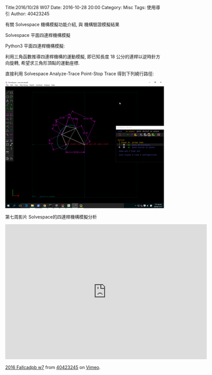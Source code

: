 Title:2016/10/28 W07
Date: 2016-10-28 20:00
Category: Misc
Tags: 使用導引
Author: 40423245

有關 Solvespace 機構模擬功能介紹, 與 機構驗證模擬結果

 Solvespace 平面四連桿機構模擬

Python3 平面四連桿機構模擬:

利用三角函數推導四連桿機構的運動模擬, 即已知長度 18 公分的連桿以逆時針方向旋轉, 希望求三角形頂點的運動座標.

直接利用 Solvespace Analyze-Trace Point-Stop Trace 得到下列繞行路徑:

<img src="./../data/W10/cadpa_w10_4bar.png" width="800" />

第七周影片 Solvespace的四連桿機構模擬分析
<iframe src="https://player.vimeo.com/video/195089514" width="640" height="428" frameborder="0" webkitallowfullscreen mozallowfullscreen allowfullscreen></iframe>
<p><a href="https://vimeo.com/195089514">2016 Fallcadpb w7</a> from <a href="https://vimeo.com/user47996237">40423245</a> on <a href="https://vimeo.com">Vimeo</a>.</p>

